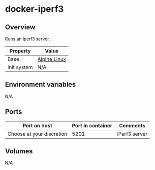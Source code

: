 # docker-iperf3
## Overview
Runs an iperf3 server.  

| Property    | Value                                            |
|-------------|--------------------------------------------------|
| Base        | [Alpine Linux](https://hub.docker.com/_/alpine/) |
| Init system | N/A                                              |

## Environment variables
N/A

## Ports
| Port on host              | Port in container | Comments            |
|---------------------------|-------------------|---------------------|
| Choose at your discretion | 5201              | iPerf3 server       |

## Volumes
N/A
